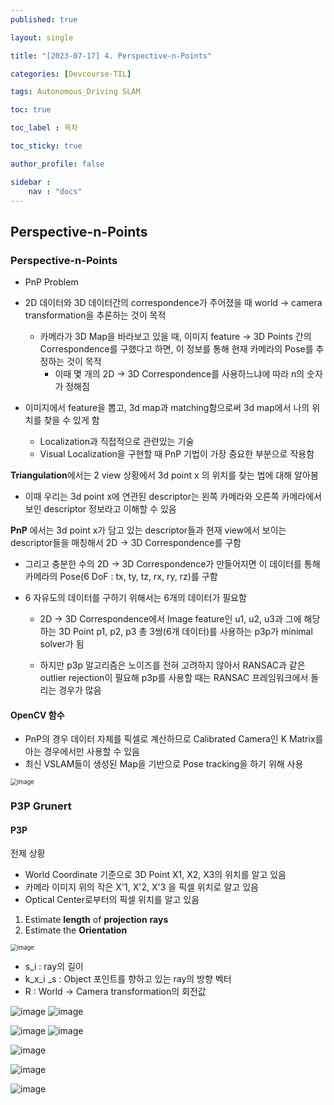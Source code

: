 ```yaml
---
published: true

layout: single

title: "[2023-07-17] 4. Perspective-n-Points"

categories: [Devcourse-TIL]

tags: Autonomous_Driving SLAM

toc: true

toc_label : 목차

toc_sticky: true

author_profile: false

sidebar :
    nav : "docs"
---
```


## Perspective-n-Points



### Perspective-n-Points

- PnP Problem
- 2D 데이터와 3D 데이터간의 correspondence가 주어졌을 때 world -> camera transformation을 추론하는 것이 목적
  - 카메라가 3D Map을 바라보고 있을 때, 이미지 feature -> 3D Points 간의 Correspondence를 구했다고 하면, 이 정보를 통해 현재 카메라의 Pose를 추정하는 것이 목적
    - 이때 몇 개의 2D -> 3D Correspondence를 사용하느냐에 따라 n의 숫자가 정해짐

- 이미지에서 feature을 뽑고, 3d map과 matching함으로써 3d map에서 나의 위치를 찾을 수 있게 함

  - Localization과 직접적으로 관련있는 기술
  - Visual Localization을 구현할 때 PnP 기법이 가장 중요한 부분으로 작용함

  

**Triangulation**에서는 2 view 상황에서 3d point x 의 위치를 찾는 법에 대해 알아봄

- 이때 우리는 3d point x에 연관된 descriptor는 왼쪽 카메라와 오른쪽 카메라에서 보인 descriptor 정보라고 이해할 수 있음

**PnP** 에서는 3d point x가 담고 있는 descriptor들과 현재 view에서 보이는 descriptor들을 매칭해서 2D -> 3D Correspondence를 구함

- 그리고 충분한 수의 2D -> 3D Correspondence가 만들어지면 이 데이터를 통해 카메라의 Pose(6 DoF : tx, ty, tz, rx, ry, rz)를 구함

- 6 자유도의 데이터를 구하기 위해서는 6개의 데이터가 필요함

  - 2D -> 3D Correspondence에서 Image feature인 u1, u2, u3과 그에 해당하는 3D Point p1, p2, p3 총 3쌍(6개 데이터)를 사용하는 p3p가 minimal solver가 됨

  - 하지만 p3p 알고리즘은 노이즈를 전혀 고려하지 않아서 RANSAC과 같은 outlier rejection이 필요해 p3p를 사용할 때는 RANSAC 프레임워크에서 돌리는 경우가 많음



#### OpenCV 함수

- PnP의 경우 데이터 자체를 픽셀로 계산하므로 Calibrated Camera인 K Matrix를 아는 경우에서만 사용할 수 있음
- 최신 VSLAM들이 생성된 Map을 기반으로 Pose tracking을 하기 위해 사용

<img src="https://github.com/shpark98/Projects/assets/116723552/f74c8353-6866-4a6e-b7ee-4284c95a4f00" alt="image" style="zoom:67%;" />





### P3P Grunert



#### P3P

전제 상황

- World Coordinate 기준으로 3D Point X1, X2, X3의 위치를 알고 있음
- 카메라 이미지 위의 작은 X'1, X'2, X'3 을 픽셀 위치로 알고 있음
- Optical Center로부터의 픽셀 위치를 알고 있음

1. Estimate **length** of **projection** **rays**
2. Estimate the **Orientation**

<img src="https://github.com/shpark98/Projects/assets/116723552/a83d6d78-1d54-423a-b2dd-0b16d989ea7d" alt="image" style="zoom:67%;" />

- s_i : ray의 길이
- k_x_i _s : Object 포인트를 향하고 있는 ray의 방향 벡터
- R : World -> Camera transformation의 회전값 

![image](https://github.com/shpark98/Projects/assets/116723552/c6100e0e-1688-4b2e-9673-5d7c1b74495e)
![image](https://github.com/shpark98/Projects/assets/116723552/87eea322-31e4-4447-9329-d4ba20dc146a)

![image](https://github.com/shpark98/Projects/assets/116723552/ddc9f33c-aeb0-4385-bea7-76500c66f280)
![image](https://github.com/shpark98/Projects/assets/116723552/71e3b806-3a9b-46a2-a7c7-b62280c5b5c8)

![image](https://github.com/shpark98/Projects/assets/116723552/713fdd9a-d441-47c5-8d5e-dee85df9b005)

![image](https://github.com/shpark98/Projects/assets/116723552/cc7bf672-9ae2-44b6-834d-a46d1fc2c238)

![image](https://github.com/shpark98/Projects/assets/116723552/85545088-7837-450c-911a-e2b68c0c7a5f)
